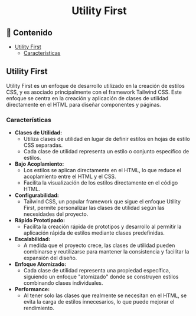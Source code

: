 <h1 align="center">Utility First</h1>

<h2>📑 Contenido</h2>

- [Utility First](#utility-first)
  - [Características](#características)

## Utility First

Utility First es un enfoque de desarrollo utilizado en la creación de estilos CSS, y es asociado principalmente con el framework Tailwind CSS. Este enfoque se centra en la creación y aplicación de clases de utilidad directamente en el HTML para diseñar componentes y páginas.

### Características

- **Clases de Utilidad:**
  - Utiliza clases de utilidad en lugar de definir estilos en hojas de estilo CSS separadas.
  - Cada clase de utilidad representa un estilo o conjunto específico de estilos.
- **Bajo Acoplamiento:**
  - Los estilos se aplican directamente en el HTML, lo que reduce el acoplamiento entre el HTML y el CSS.
  - Facilita la visualización de los estilos directamente en el código HTML.
- **Configurabilidad:**
  - Tailwind CSS, un popular framework que sigue el enfoque Utility First, permite personalizar las clases de utilidad según las necesidades del proyecto.
- **Rápido Prototipado:**
  - Facilita la creación rápida de prototipos y desarrollo al permitir la aplicación rápida de estilos mediante clases predefinidas.
- **Escalabilidad:**
  - A medida que el proyecto crece, las clases de utilidad pueden combinarse y reutilizarse para mantener la consistencia y facilitar la expansión del diseño.
- **Enfoque Atomizado:**
  - Cada clase de utilidad representa una propiedad específica, siguiendo un enfoque "atomizado" donde se construyen estilos combinando clases individuales.
- **Performance:**
  - Al tener solo las clases que realmente se necesitan en el HTML, se evita la carga de estilos innecesarios, lo que puede mejorar el rendimiento.

